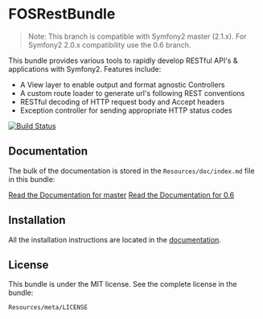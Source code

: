 FOSRestBundle
=============

> Note: This branch is compatible with Symfony2 master (2.1.x).
> For Symfony2 2.0.x compatibility use the 0.6 branch.

This bundle provides various tools to rapidly develop RESTful API's &
applications with Symfony2. Features include:

- A View layer to enable output and format agnostic Controllers
- A custom route loader to generate url's following REST conventions
- RESTful decoding of HTTP request body and Accept headers
- Exception controller for sending appropriate HTTP status codes

[![Build Status](https://secure.travis-ci.org/FriendsOfSymfony/FOSRestBundle.png?branch=master)](http://travis-ci.org/FriendsOfSymfony/FOSRestBundle)

Documentation
-------------

The bulk of the documentation is stored in the `Resources/doc/index.md`
file in this bundle:

[Read the Documentation for master](https://github.com/FriendsOfSymfony/FOSRestBundle/blob/master/Resources/doc/index.md)
[Read the Documentation for 0.6](https://github.com/FriendsOfSymfony/FOSRestBundle/blob/0.6/Resources/doc/index.md)

Installation
------------

All the installation instructions are located in the [documentation](https://github.com/FriendsOfSymfony/FOSRestBundle/blob/master/Resources/doc/index.md).

License
-------

This bundle is under the MIT license. See the complete license in the bundle:

    Resources/meta/LICENSE
